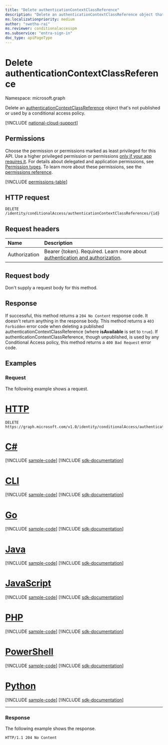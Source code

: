 ```yaml
---
title: "Delete authenticationContextClassReference"
description: "Delete an authenticationContextClassReference object that's not published or used by a conditional access policy."
ms.localizationpriority: medium
author: "swetha-rai"
ms.reviewer: conditionalaccesspm
ms.subservice: "entra-sign-in"
doc_type: apiPageType
---
```


# Delete authenticationContextClassReference

Namespace: microsoft.graph

Delete an [authenticationContextClassReference](../resources/authenticationcontextclassreference.md) object that's not published or used by a conditional access policy.

[!INCLUDE [national-cloud-support](../../includes/all-clouds.md)]

## Permissions

Choose the permission or permissions marked as least privileged for this API. Use a higher privileged permission or permissions [only if your app requires it](/graph/permissions-overview#best-practices-for-using-microsoft-graph-permissions). For details about delegated and application permissions, see [Permission types](/graph/permissions-overview#permission-types). To learn more about these permissions, see the [permissions reference](/graph/permissions-reference).

<!-- { "blockType": "permissions", "name": "authenticationcontextclassreference_delete" } -->
[!INCLUDE [permissions-table](../includes/permissions/authenticationcontextclassreference-delete-permissions.md)]

## HTTP request

<!-- { "blockType": "ignored" } -->
```http
DELETE /identity/conditionalAccess/authenticationContextClassReferences/{id}
```

## Request headers

| Name      |Description|
|:----------|:----------|
|Authorization|Bearer {token}. Required. Learn more about [authentication and authorization](/graph/auth/auth-concepts).|

## Request body

Don't supply a request body for this method.

## Response

If successful, this method returns a `204 No Content` response code. It doesn't return anything in the response body.
This method returns a `403 Forbidden` error code when deleting a published authenticationContextClassReference (where **isAvailable** is set to `true`). If authenticationContextClassReference, though unpublished, is used by any Conditional Access policy, this method returns a `400 Bad Request` error code.

## Examples

### Request

The following example shows a request.


# [HTTP](#tab/http)
<!-- {
  "blockType": "request",
  "name": "delete_authenticationcontextclassreference",
  "sampleKeys": ["c1"]
}-->

```http
DELETE https://graph.microsoft.com/v1.0/identity/conditionalAccess/authenticationContextClassReferences/c1
```

# [C#](#tab/csharp)
[!INCLUDE [sample-code](../includes/snippets/csharp/delete-authenticationcontextclassreference-csharp-snippets.md)]
[!INCLUDE [sdk-documentation](../includes/snippets/snippets-sdk-documentation-link.md)]

# [CLI](#tab/cli)
[!INCLUDE [sample-code](../includes/snippets/cli/delete-authenticationcontextclassreference-cli-snippets.md)]
[!INCLUDE [sdk-documentation](../includes/snippets/snippets-sdk-documentation-link.md)]

# [Go](#tab/go)
[!INCLUDE [sample-code](../includes/snippets/go/delete-authenticationcontextclassreference-go-snippets.md)]
[!INCLUDE [sdk-documentation](../includes/snippets/snippets-sdk-documentation-link.md)]

# [Java](#tab/java)
[!INCLUDE [sample-code](../includes/snippets/java/delete-authenticationcontextclassreference-java-snippets.md)]
[!INCLUDE [sdk-documentation](../includes/snippets/snippets-sdk-documentation-link.md)]

# [JavaScript](#tab/javascript)
[!INCLUDE [sample-code](../includes/snippets/javascript/delete-authenticationcontextclassreference-javascript-snippets.md)]
[!INCLUDE [sdk-documentation](../includes/snippets/snippets-sdk-documentation-link.md)]

# [PHP](#tab/php)
[!INCLUDE [sample-code](../includes/snippets/php/delete-authenticationcontextclassreference-php-snippets.md)]
[!INCLUDE [sdk-documentation](../includes/snippets/snippets-sdk-documentation-link.md)]

# [PowerShell](#tab/powershell)
[!INCLUDE [sample-code](../includes/snippets/powershell/delete-authenticationcontextclassreference-powershell-snippets.md)]
[!INCLUDE [sdk-documentation](../includes/snippets/snippets-sdk-documentation-link.md)]

# [Python](#tab/python)
[!INCLUDE [sample-code](../includes/snippets/python/delete-authenticationcontextclassreference-python-snippets.md)]
[!INCLUDE [sdk-documentation](../includes/snippets/snippets-sdk-documentation-link.md)]

---

### Response

The following example shows the response.

<!-- {
  "blockType": "response",
  "truncated": true
} -->

```http
HTTP/1.1 204 No Content
```

<!-- uuid: 16cd6b66-4b1a-43a1-adaf-3a886856ed98
2019-02-04 14:57:30 UTC -->
<!-- {
  "type": "#page.annotation",
  "description": "Delete authenticationContextClassReference",
  "keywords": "",
  "section": "documentation",
  "tocPath": ""
}-->
